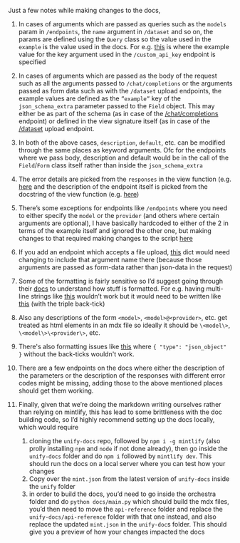 Just a few notes while making changes to the docs,

1. In cases of arguments which are passed as queries such as the `models` param in `/endpoints`, the `name` argument in `/dataset` and so on, the params are defined using the `Query` class so the value used in the `example` is the value used in the docs. For e.g. [this](https://github.com/unifyai/orchestra/blob/c293cc7f9a4532afcba2e0d742d04889e099b740/orchestra/web/api/custom_endpoint/views.py#L62) is where the example value for the key argument used in the `/custom_api_key` endpoint is specified

2. In cases of arguments which are passed as the body of the request such as all the arguments passed to `/chat/completions` or the arguments passed as form data such as with the `/dataset` upload endpoints, the example values are defined as the `”example”` key of the `json_schema_extra` parameter passed to the `Field` object. This may either be as part of the schema (as in case of the [/chat/completions](https://github.com/unifyai/orchestra/blob/c293cc7f9a4532afcba2e0d742d04889e099b740/orchestra/web/api/chat_completion/schema.py#L21) endpoint) or defined in the view signature itself (as in case of the [/dataset](https://github.com/unifyai/orchestra/blob/c293cc7f9a4532afcba2e0d742d04889e099b740/orchestra/web/api/dataset/views.py#L192) upload endpoint.

3. In both of the above cases, `description`, `default`, etc. can be modified through the same places as keyword arguments. Ofc for the endpoints where we pass body, description and default would be in the call of the `Field`/`Form` class itself rather than inside the `json_schema_extra`

4. The error details are picked from the `responses` in the view function (e.g. [here](https://github.com/unifyai/orchestra/blob/c293cc7f9a4532afcba2e0d742d04889e099b740/orchestra/web/api/custom_endpoint/views.py#L49) and the description of the endpoint itself is picked from the docstring of the view function (e.g. [here](https://github.com/unifyai/orchestra/blob/c293cc7f9a4532afcba2e0d742d04889e099b740/orchestra/web/api/custom_endpoint/views.py#L67))

5. There’s some exceptions for endpoints like `/endpoints` where you need to either specify the `model` or the `provider` (and others where certain arguments are optional), I have basically hardcoded to either of the 2 in terms of the example itself and ignored the other one, but making changes to that required making changes to the script [here](https://github.com/unifyai/orchestra/blob/main/docs/query.py#L3)

6. If you add an endpoint which accepts a file upload, [this](https://github.com/unifyai/orchestra/blob/main/docs/form.py#L4) dict would need changing to include that argument name there (because those arguments are passed as form-data rather than json-data in the request)

7. Some of the formatting is fairly sensitive so I’d suggest going through their [docs](https://mintlify.com/docs/page) to understand how stuff is formatted. For e.g. having multi-line strings like [this](https://github.com/unifyai/orchestra/blob/67a1069df79d657d6ba57f3bdbb5a94a4cbc9bdc/orchestra/web/api/dataset_evaluation/schema.py#L15) wouldn’t work but it would need to be written like [this](https://github.com/unifyai/orchestra/blob/02df65571d4816e33749f3f5a1897b1c2a66830a/orchestra/web/api/dataset_evaluation/schema.py#L19) (with the triple back-tick)

8. Also any descriptions of the form `<model>`, `<model>@<provider>`, etc. get treated as html elements in an mdx file so ideally it should be `\<model\>`, `\<model\>\<provider\>`, etc.

9. There's also formatting issues like [this](https://github.com/unifyai/unify/commit/b5a52fabc9e77f12a2952dac35531ed86904d48a) where `{ "type": "json_object" }` without the back-ticks wouldn't work.

10. There are a few endpoints on the docs where either the description of the parameters or the description of the responses with different error codes might be missing, adding those to the above mentioned places should get them working.

11. Finally, given that we’re doing the markdown writing ourselves rather than relying on mintlify, this has lead to some brittleness with the doc building code, so I’d highly recommend setting up the docs locally, which would require
    1. cloning the `unify-docs` repo, followed by `npm i -g mintlify` (also prolly installing `npm` and `node` if not done already), then go inside the `unify-docs` folder and do `npm i` followed by `mintlify dev`. This should run the docs on a local server where you can test how your changes
    2. Copy over the `mint.json` from the latest version of `unify-docs` inside the `unify` folder
    3. in order to build the docs, you’d need to go inside the orchestra folder and do `python docs/main.py` which should build the mdx files, you’d then need to move the `api-reference` folder and replace the `unify-docs/api-reference` folder with that one instead, and also replace the updated `mint.json` in the `unify-doc`s folder. This should give you a preview of how your changes impacted the docs
